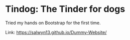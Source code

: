# Tindog: The Tinder for dogs
Tried my hands on Bootstrap for the first time.

Link: https://salwyn13.github.io/Dummy-Website/
